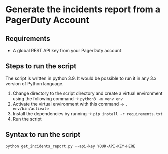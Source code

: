 # Generate the incidents report from a PagerDuty Account

## Requirements

* A global REST API key from your PagerDuty account

## Steps to run the script

The script is written in python 3.9. It would be possible to run it in any 3.x version of Python language. 

1) Change directory to the script directory and create a virtual environment using the following command -> `python3 -m venv env`
2) Activate the virtual environment with this command -> `. env/bin/activate`
3) Install the dependencies by running -> `pip install -r requirements.txt`
4) Run the script

## Syntax to run the script

```
python get_incidents_report.py --api-key YOUR-API-KEY-HERE
```